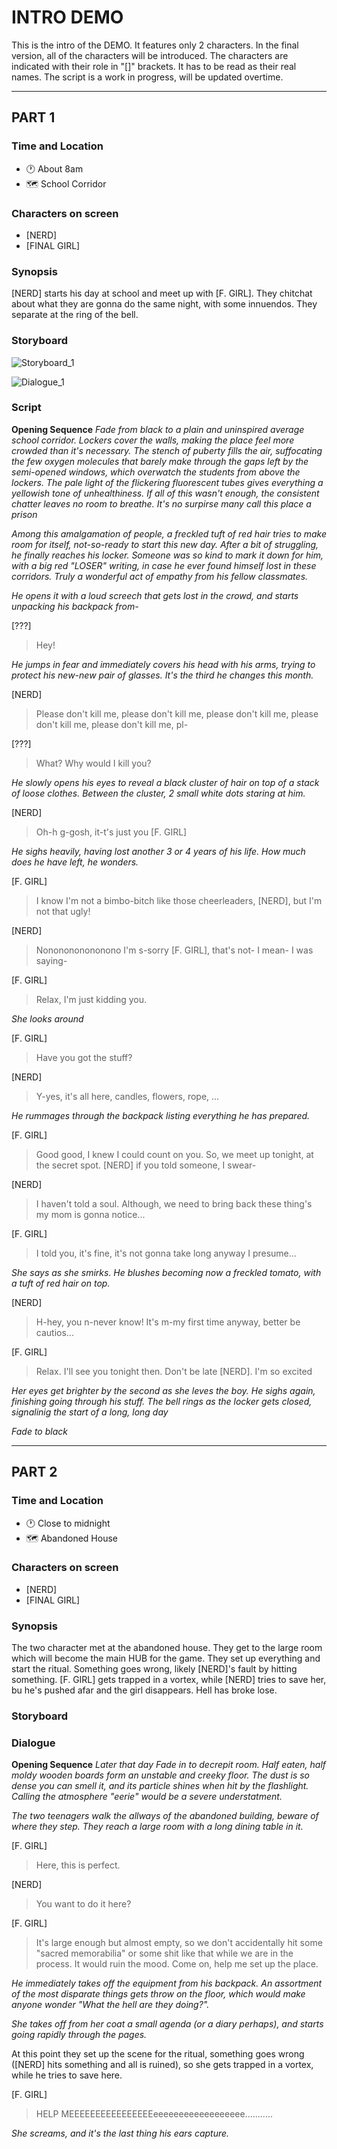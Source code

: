 # **INTRO DEMO** 

This is the intro of the DEMO. It features only 2 characters. In the final version, all of the characters will be introduced.
The characters are indicated with their role in "[]" brackets. It has to be read as their real names.
The script is a work in progress, will be updated overtime.

---

## PART 1
### Time and Location
- 🕐 About 8am
- 🗺️ School Corridor

### Characters on screen
- [NERD]
- [FINAL GIRL]

### Synopsis

[NERD] starts his day at school and meet up with [F. GIRL]. They chitchat about what they are gonna do the same night, with some innuendos. They separate at the ring of the bell.

### Storyboard

![Storyboard_1](https://i.imgur.com/eCNuRWC.jpg)

![Dialogue_1](https://i.imgur.com/F578Mc4.jpg)

### Script
**Opening Sequence**
*Fade from black to a plain and uninspired average school corridor. Lockers cover the walls, making the place feel more crowded than it's necessary. The stench of puberty fills the air, suffocating the few oxygen molecules that barely make through the gaps left by the semi-opened windows, which overwatch the students from above the lockers. The pale light of the flickering fluorescent tubes gives everything a yellowish tone of unhealthiness. If all of this wasn't enough, the consistent chatter leaves no room to breathe.*
*It's no surpirse many call this place a prison*

*Among this amalgamation of people, a freckled tuft of red hair tries to make room for itself, not-so-ready to start this new day. After a bit of struggling, he finally reaches his locker. Someone was so kind to mark it down for him, with a big red "LOSER" writing, in case he ever found himself lost in these corridors. Truly a wonderful act of empathy from his fellow classmates.*

*He opens it with a loud screech that gets lost in the crowd, and starts unpacking his backpack from-*

[???]
> Hey!

*He jumps in fear and immediately covers his head with his arms, trying to protect his new-new pair of glasses. It's the third he changes this month.*

[NERD]
> Please don't kill me, please don't kill me, please don't kill me, please don't kill me, please don't kill me, pl-

[???]
> What? Why would I kill you?

*He slowly opens his eyes to reveal a black cluster of hair on top of a stack of loose clothes. Between the cluster, 2 small white dots staring at him.*

[NERD]
> Oh-h g-gosh, it-t's just you [F. GIRL]

*He sighs heavily, having lost another 3 or 4 years of his life. How much does he have left, he wonders.*

[F. GIRL]
> I know I'm not a bimbo-bitch like those cheerleaders, [NERD], but I'm not that ugly!

[NERD]
> Nononononononono I'm s-sorry [F. GIRL], that's not- I mean- I was saying-

[F. GIRL]
> Relax, I'm just kidding you.

*She looks around*

[F. GIRL]
> Have you got the stuff?

[NERD]
> Y-yes, it's all here, candles, flowers, rope, ...

*He rummages through the backpack listing everything he has prepared.*

[F. GIRL]
> Good good, I knew I could count on you. So, we meet up tonight, at the secret spot.
> [NERD] if you told someone, I swear-

[NERD]
> I haven't told a soul. Although, we need to bring back these thing's my mom is gonna notice...

[F. GIRL]
> I told you, it's fine, it's not gonna take long anyway I presume...

*She says as she smirks.*
*He blushes becoming now a freckled tomato, with a tuft of red hair on top.*

[NERD]
> H-hey, you n-never know! It's m-my first time anyway, better be cautios...

[F. GIRL]
> Relax. I'll see you tonight then. Don't be late [NERD]. I'm so excited

*Her eyes get brighter by the second as she leves the boy.*
*He sighs again, finishing going through his stuff. The bell rings as the locker gets closed, signalinig the start of a long, long day*

*Fade to black*

---

## PART 2
### Time and Location
- 🕐 Close to midnight
- 🗺️ Abandoned House

### Characters on screen
- [NERD]
- [FINAL GIRL]

### Synopsis

The two character met at the abandoned house. They get to the large room which will become the main HUB for the game. They set up everything and start the ritual. Something goes wrong, likely [NERD]'s fault by hitting something. [F. GIRL] gets trapped in a vortex, while [NERD] tries to save her, bu he's pushed afar and the girl disappears. Hell has broke lose.

### Storyboard

### Dialogue
**Opening Sequence**
*Later that day*
*Fade in to decrepit room. Half eaten, half moldy wooden boards form an unstable and creeky floor. The dust is so dense you can smell it, and its particle shines when hit by the flashlight. Calling the atmosphere "eerie" would be a severe understatment.*

*The two teenagers walk the allways of the abandoned building, beware of where they step. They reach a large room with a long dining table in it.*

[F. GIRL]
> Here, this is perfect.

[NERD]
> You want to do it here?

[F. GIRL]
> It's large enough but almost empty, so we don't accidentally hit some "sacred memorabilia" or some shit like that while we are in the process. It would ruin the mood.
> Come on, help me set up the place.

*He immediately takes off the equipment from his backpack. An assortment of the most disparate things gets throw on the floor, which would make anyone wonder "What the hell are they doing?".*

*She takes off from her coat a small agenda (or a diary perhaps), and starts going rapidly through the pages.* 

At this point they set up the scene for the ritual, something goes wrong ([NERD] hits something and all is ruined), so she gets trapped in a vortex, while he tries to save here.

[F. GIRL]
> HELP MEEEEEEEEEEEEEEEEeeeeeeeeeeeeeeeeee...........

*She screams, and it's the last thing his ears capture.*
